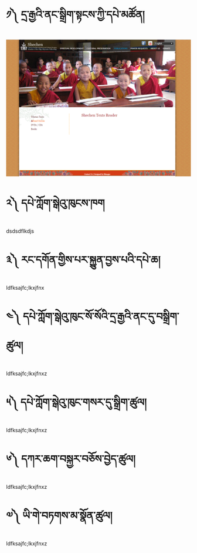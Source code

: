 # ༡༽ དྲ་རྒྱའི་ནང་སྒྲིག་སྟངས་ཀྱི་དཔེ་མཚོན།

![image alt text](https://raw.githubusercontent.com/bdrc-reader/shechen/master/docs/img/Capture.PNG)




# ༢༽ དཔེ་ཀློག་སྒེའུ་ཁུངས་ཁག

dsdsdflkdjs

# ༣༽ རང་དགོན་གྱིས་པར་སྐྱུན་བྱས་པའི་དཔེ་ཆ།
ldfksajfc;lkxjfnx

# ༤༽ དཔེ་ཀློག་སྒེའུ་ཁུང་སོ་སོའི་དྲ་རྒྱའི་ནང་དུ་བསྒྲིག་ཚུལ།
ldfksajfc;lkxjfnxz

# ༥༽ དཔེ་ཀློག་སྒེའུ་ཁུང་གསར་དུ་སྒྲིག་ཚུལ།
ldfksajfc;lkxjfnxz

# ༦༽ དཀར་ཆག་བསྐྱར་བཅོས་བྱེད་ཚུལ།
ldfksajfc;lkxjfnxz

# ༧༽ ཡི་གེ་བཏགས་མ་སྣོན་ཚུལ།
ldfksajfc;lkxjfnxz
